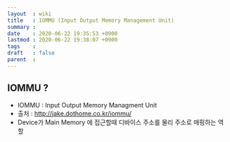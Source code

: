 ```yaml
---
layout  : wiki
title   : IOMMU (Input Output Memory Management Unit)
summary : 
date    : 2020-06-22 19:35:53 +0900
lastmod : 2020-06-22 19:38:07 +0900
tags    : 
draft   : false
parent  : 
---
```


## IOMMU ?
 * IOMMU : Input Output Memory Managment Unit
 * 출처 : http://jake.dothome.co.kr/iommu/
 * Device가 Main Memory 에 접근할때 디바이스 주소를 물리 주소로 매핑하는 역할
